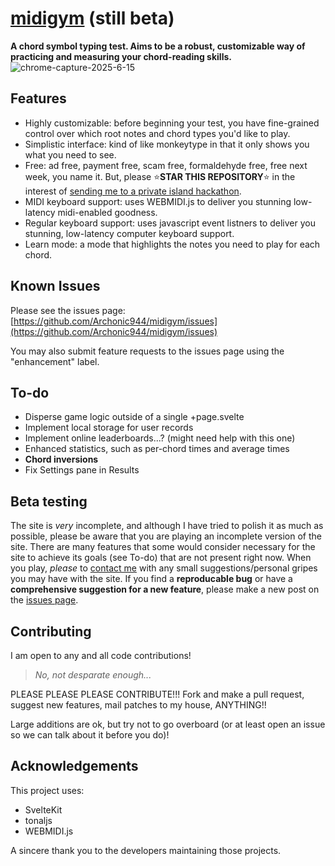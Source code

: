 # [midigym](http://midigym.com) (still beta)

**A chord symbol typing test. Aims to be a robust, customizable way of practicing and measuring your chord-reading skills.**
![chrome-capture-2025-6-15](https://github.com/user-attachments/assets/1a553556-40e1-4d7b-b128-02e7845d1a47)

## Features

- Highly customizable: before beginning your test, you have fine-grained control over which root notes and chord types you'd like to play.
- Simplistic interface: kind of like monkeytype in that it only shows you what you need to see.
- Free: ad free, payment free, scam free, formaldehyde free, free next week, you name it. But, please ⭐️**STAR THIS REPOSITORY**⭐️ in the interest of [sending me to a private island hackathon](https://shipwrecked.hackclub.com/).
- MIDI keyboard support: uses WEBMIDI.js to deliver you stunning low-latency midi-enabled goodness.
- Regular keyboard support: uses javascript event listners to deliver you stunning, low-latency computer keyboard support.
- Learn mode: a mode that highlights the notes you need to play for each chord.

## Known Issues

Please see the issues page: [https://github.com/Archonic944/midigym/issues](https://github.com/Archonic944/midigym/issues)

You may also submit feature requests to the issues page using the "enhancement" label.

## To-do

- Disperse game logic outside of a single +page.svelte
- Implement local storage for user records
- Implement online leaderboards...? (might need help with this one)
- Enhanced statistics, such as per-chord times and average times
- **Chord inversions**
- Fix Settings pane in Results

## Beta testing

The site is *very* incomplete, and although I have tried to polish it as much as possible, please be aware that you are playing an incomplete version of the site. There are many features that some would consider necessary for the site to achieve its goals (see To-do) that are not present right now. When you play, *please* to [contact me](linktr.ee/archonic) with any small suggestions/personal gripes you may have with the site. If you find a **reproducable bug** or have a **comprehensive suggestion for a new feature**, please make a new post on the [issues page](https://github.com/Archonic944/midigym/issues).

## Contributing

I am open to any and all code contributions!

> *No, not desparate enough...*

PLEASE PLEASE PLEASE CONTRIBUTE!!! Fork and make a pull request, suggest new features, mail patches to my house, ANYTHING!!

Large additions are ok, but try not to go overboard (or at least open an issue so we can talk about it before you do)!

## Acknowledgements

This project uses:

- SvelteKit
- tonaljs
- WEBMIDI.js

A sincere thank you to the developers maintaining those projects.
